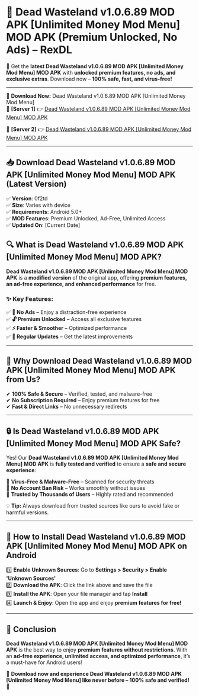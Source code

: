 # 🚀 Dead Wasteland v1.0.6.89 MOD APK [Unlimited Money Mod Menu] MOD APK (Premium Unlocked, No Ads) – RexDL 

🎯 Get the **latest Dead Wasteland v1.0.6.89 MOD APK [Unlimited Money Mod Menu] MOD APK** with **unlocked premium features, no ads, and exclusive extras**. Download now – **100% safe, fast, and virus-free!**  

---

🔽 **Download Now:** Dead Wasteland v1.0.6.89 MOD APK [Unlimited Money Mod Menu]  
🔹 **[Server 1]** 👉 [Dead Wasteland v1.0.6.89 MOD APK [Unlimited Money Mod Menu] MOD APK](https://apkcomod.com?title=Dead_Wasteland_v1.0.6.89_MOD_APK_[Unlimited_Money_Mod_Menu])  

🔹 **[Server 2]** 👉 [Dead Wasteland v1.0.6.89 MOD APK [Unlimited Money Mod Menu] MOD APK](https://apkcomod.com?title=Dead_Wasteland_v1.0.6.89_MOD_APK_[Unlimited_Money_Mod_Menu])  

---
## 📥 Download Dead Wasteland v1.0.6.89 MOD APK [Unlimited Money Mod Menu] MOD APK (Latest Version)  

✅ **Version**: 0f2td  
✅ **Size**: Varies with device  
✅ **Requirements**: Android 5.0+  
✅ **MOD Features**: Premium Unlocked, Ad-Free, Unlimited Access  
✅ **Updated On**: [Current Date]  

## 🔍 What is Dead Wasteland v1.0.6.89 MOD APK [Unlimited Money Mod Menu] MOD APK?  

**Dead Wasteland v1.0.6.89 MOD APK [Unlimited Money Mod Menu] MOD APK** is a **modified version** of the original app, offering **premium features, an ad-free experience, and enhanced performance** for free.  

### ✨ Key Features:  

✅ **🚫 No Ads** – Enjoy a distraction-free experience  
✅ **🔓 Premium Unlocked** – Access all exclusive features  
✅ **⚡ Faster & Smoother** – Optimized performance  
✅ **🔄 Regular Updates** – Get the latest improvements  

---

## 🌟 Why Download Dead Wasteland v1.0.6.89 MOD APK [Unlimited Money Mod Menu] MOD APK from Us?  

✔ **100% Safe & Secure** – Verified, tested, and malware-free  
✔ **No Subscription Required** – Enjoy premium features for free  
✔ **Fast & Direct Links** – No unnecessary redirects  

---

## 🔒 Is Dead Wasteland v1.0.6.89 MOD APK [Unlimited Money Mod Menu] MOD APK Safe?  

Yes! Our **Dead Wasteland v1.0.6.89 MOD APK [Unlimited Money Mod Menu] MOD APK** is **fully tested and verified** to ensure a **safe and secure experience**:  

🔹 **Virus-Free & Malware-Free** – Scanned for security threats  
🔹 **No Account Ban Risk** – Works smoothly without issues  
🔹 **Trusted by Thousands of Users** – Highly rated and recommended  

💡 **Tip:** Always download from trusted sources like ours to avoid fake or harmful versions.  

---

## 📲 How to Install Dead Wasteland v1.0.6.89 MOD APK [Unlimited Money Mod Menu] MOD APK on Android  

1️⃣ **Enable Unknown Sources**: Go to **Settings > Security > Enable 'Unknown Sources'**  
2️⃣ **Download the APK**: Click the link above and save the file  
3️⃣ **Install the APK**: Open your file manager and tap **Install**  
4️⃣ **Launch & Enjoy**: Open the app and enjoy **premium features for free!**  

---

## 🚀 Conclusion  

**Dead Wasteland v1.0.6.89 MOD APK [Unlimited Money Mod Menu] MOD APK** is the best way to enjoy **premium features without restrictions**. With an **ad-free experience, unlimited access, and optimized performance**, it’s a must-have for Android users!  

🔻 **Download now and experience Dead Wasteland v1.0.6.89 MOD APK [Unlimited Money Mod Menu] like never before – 100% safe and verified!** 🔻  
